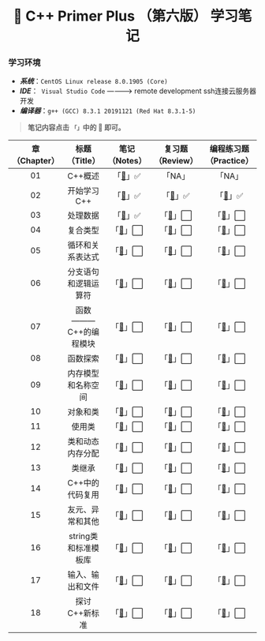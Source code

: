 <h1 align="center">📔 C++ Primer Plus （第六版） 学习笔记</h1>

### 学习环境
- ***系统***：`CentOS Linux release 8.0.1905 (Core)`
- ***IDE***：` Visual Studio Code` ————> remote development ssh连接云服务器开发
- ***编译器***：`g++ (GCC) 8.3.1 20191121 (Red Hat 8.3.1-5)`

> **笔记内容点击 `「」`中的 📖 即可。**

|章（Chapter）|标题（Title）|笔记（Notes）|复习题（Review）|编程练习题（Practice）|
|:--:|:--:|:--:|:--:|:--:|
|01|C++概述|「[📖](./Chapter01/README.md)」✅|「NA」|「NA」|
|02|开始学习C++|「[📖](./Chapter02/README.md)」✅|「[📖](./Chapter02/复习题.md)」✅|「[📖](./Chapter02/Codes/)」✅|
|03|处理数据|「[📖](./Chapter03/README.md)」✅|「[📖]()」⬜|「[📖]()」⬜|
|04|复合类型|「[📖]()」⬜|「[📖]()」⬜|「[📖]()」⬜|
|05|循环和关系表达式|「[📖]()」⬜|「[📖]()」⬜|「[📖]()」⬜|
|06|分支语句和逻辑运算符|「[📖]()」⬜|「[📖]()」⬜|「[📖]()」⬜|
|07|函数 ——— C++的编程模块|「[📖]()」⬜|「[📖]()」⬜|「[📖]()」⬜|
|08|函数探索|「[📖]()」⬜|「[📖]()」⬜|「[📖]()」⬜|
|09|内存模型和名称空间|「[📖]()」⬜|「[📖]()」⬜|「[📖]()」⬜|
|10|对象和类|「[📖]()」⬜|「[📖]()」⬜|「[📖]()」⬜|
|11|使用类|「[📖]()」⬜|「[📖]()」⬜|「[📖]()」⬜|
|12|类和动态内存分配|「[📖]()」⬜|「[📖]()」⬜|「[📖]()」⬜|
|13|类继承|「[📖]()」⬜|「[📖]()」⬜|「[📖]()」⬜|
|14|C++中的代码复用|「[📖]()」⬜|「[📖]()」⬜|「[📖]()」⬜|
|15|友元、异常和其他|「[📖]()」⬜|「[📖]()」⬜|「[📖]()」⬜|
|16|string类和标准模板库|「[📖]()」⬜|「[📖]()」⬜|「[📖]()」⬜|
|17|输入、输出和文件|「[📖]()」⬜|「[📖]()」⬜|「[📖]()」⬜|
|18|探讨C++新标准|「[📖]()」⬜|「[📖]()」⬜|「[📖]()」⬜|


